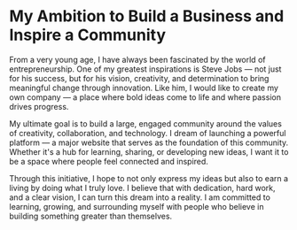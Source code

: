 <title>Zoin's entreprise</title>

<h1>My Ambition to Build a Business and Inspire a Community</h1>

<p>From a very young age, I have always been fascinated by the world of entrepreneurship. One of my greatest inspirations is Steve Jobs — not just for his success, but for his vision, creativity, and determination to bring meaningful change through innovation. Like him, I would like to create my own company — a place where bold ideas come to life and where passion drives progress.

My ultimate goal is to build a large, engaged community around the values of creativity, collaboration, and technology. I dream of launching a powerful platform — a major website that serves as the foundation of this community. Whether it's a hub for learning, sharing, or developing new ideas, I want it to be a space where people feel connected and inspired.

Through this initiative, I hope to not only express my ideas but also to earn a living by doing what I truly love. I believe that with dedication, hard work, and a clear vision, I can turn this dream into a reality. I am committed to learning, growing, and surrounding myself with people who believe in building something greater than themselves.</p>


<h2></h2>
